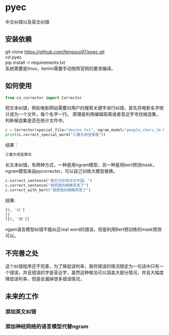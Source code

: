 # pyec
中文纠错以及英文纠错

## 安装依赖
git clone https://github.com/fengzuo97/pyec.git  
cd pyec  
pip install -r requirements.txt  
系统需要是linux，kenlm需要手动按照官网的要求编译。 

## 如何使用
```python
from cn_corrector import Corrector
```
短文本纠错，例如电影网站需要对用户的搜索关键字进行纠错，首先将电影名字统计成为一个文件，每个名字一行。
原理是利用编辑距离或者音近字寻找候选集，判断候选集是否在统计文件中。
```python
c = Corrector(special_file="movies.txt", ngram_model="people_chars_lm.klm")
print(c.correct_special_word("三傻大闹宝莱屋"))
```
结果：
```python
三傻大闹宝莱坞
```
长文本纠错，有两种方式，一种是用ngram模型，另一种是用bert预测mask，ngram模型来自pycorrector，可以自己训练大模型替换。
```python
c.correct_sentence("奥巴马总统访文中国。") 
c.correct_sentence("我把我的眼睛弄丢了")
c.correct_with_bert("我把我的眼睛弄丢了")
```
结果:
```python
[6, '问'] 
[]
[[5, '镜']] 
```
ngam语言模型纠错不能纠正real word的错误，但是利用Bert预训练的mask预测可以。

## 不完善之处
这个纠错程序还不完善，为了降低误判率，我将错误的情况限定为一句话中只有一个错误，并且错误的字是音近字，虽然这种做法可以涵盖大部分情况，并且大幅度降低误判率，但是会漏掉很多错误情况，

## 未来的工作
### 添加英文纠错
### 添加神经网络的语言模型代替ngram






